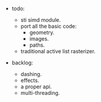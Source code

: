 
- todo:
    - sti simd module.
    - port all the basic code:
        - geometry.
        - images.
        - paths.
    - traditional active list rasterizer.



- backlog:
    - dashing.
    - effects.
    - a proper api.
    - multi-threading.



